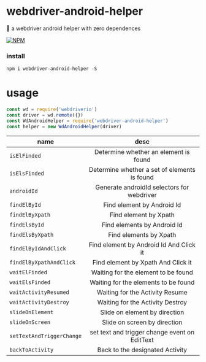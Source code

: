 # webdriver-android-helper
:black_square_button: a webdriver android helper with zero dependences

[![NPM](https://nodei.co/npm/webdriver-android-helper.png?compact=true)](https://npmjs.org/package/webdriver-android-helper)

### install
```
npm i webdriver-android-helper -S
```

# usage
```js
const wd = require('webdriverio')
const driver = wd.remote({})
const WdAndroidHelper = require('webdriver-android-helper')
const helper = new WdAndroidHelper(driver)

```

| name | desc |
| - | :-: |
|`isElFinded` | Determine whether an element is found | 
|`isElsFinded` | Determine whether a set of elements is found | 
|`androidId` | Generate androidId selectors for webdriver | 
|`findElById` | Find element by Android Id | 
|`findElByXpath` | Find element by Xpath | 
|`findElsById` | Find elements by Android Id | 
|`findElsByXpath` | Find elements by Xpath | 
|`findElByIdAndClick` | Find element by Android Id And Click it | 
|`findElByXpathAndClick` | Find element by Xpath And Click it | 
|`waitElFinded` | Waiting for the element to be found | 
|`waitElsFinded` | Waiting for the elements to be found  | 
|`waitActivityResumed` | Waiting for the Activity Resume  | 
|`waitActivityDestroy` | Waiting for the Activity Destroy | 
|`slideOnElement` | Slide on element by direction | 
|`slideOnScreen` | Slide on screen by direction | 
|`setTextAndTriggerChange` | set text and trigger change event on EditText | 
|`backToActivity` | Back to the designated Activity  | 